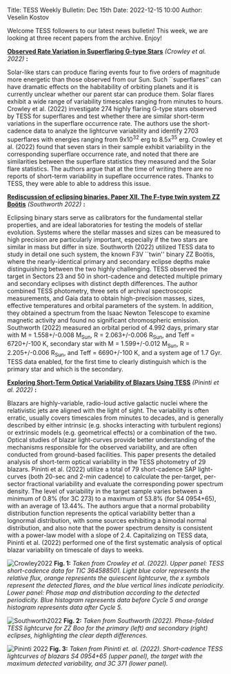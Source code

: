 Title: TESS Weekly Bulletin: Dec 15th
Date: 2022-12-15 10:00
Author: Veselin Kostov

Welcome TESS followers to our latest news bulletin! This week, we are looking at three recent papers from the archive. Enjoy!


**[Observed Rate Variation in Superflaring G-type Stars](https://arxiv.org/abs/2212.00993)** *(Crowley et al. 2022)* **:**

Solar-like stars can produce flaring events four to five orders of magnitude more energetic than those observed from our Sun. Such ``superflares'' can have dramatic effects on the habitability of orbiting planets and it is currently unclear whether our parent star can produce them. Solar flares exhibit a wide range of variability timescales ranging from minutes to hours. Crowley et al. (2022) investigate 274 highly flaring G-type stars observed by TESS for superflares and test whether there are similar short-term variations in the superflare occurrence rate. The authors use the short-cadence data to analyze the lightcurve variability and identify 2703 superflares with energies ranging from 9x10<sup>32</sup> erg to 8.5x<sup>35</sup> erg. Crowley et al. (2022) found that seven stars in their sample exhibit variability in the corresponding superflare occurrence rate, and noted that there are similarities between the superflare statistics they measured and the Solar flare statistics. The authors argue that at the time of writing there are no reports of short-term variability in supeflare occurrence rates. Thanks to TESS, they were able to able to address this issue. 

**[Rediscussion of eclipsing binaries. Paper XII. The F-type twin system ZZ Boötis](https://arxiv.org/abs/2212.02595)** *(Southworth 2022)* **:**

Eclipsing binary stars serve as calibrators for the fundamental stellar properties, and are ideal laboratories for testing the models of stellar evolution. Systems where the stellar masses and sizes can be measured to high precision are particularly important, especially if the two stars are similar in mass but differ in size. Southworth (2022) utilized TESS data to study in detail one such system, the known F3V ``twin'' binary ZZ Boötis, where the nearly-identical primary and secondary eclipse depths make distinguishing between the two highly challenging. TESS observed the target in Sectors 23 and 50 in short-cadence and detected multiple primary and secondary eclipses with distinct depth differences. The author combined TESS photometry, three sets of archival spectroscopic measurements, and Gaia data to obtain high-precision masses, sizes, effective temperatures and orbital parameters of the system. In addition, they obtained a spectrum from the Isaac Newton Telescope to examine magnetic activity and found no significant chromospheric emission. Southworth (2022) measured an orbital period of 4.992 days, primary star with M = 1.558+/-0.008 M<sub>Sun</sub>, R = 2.063+/-0.006 R<sub>Sun</sub>, and Teff = 6720+/-100 K, secondary star with M = 1.599+/-0.012 M<sub>Sun</sub>, R = 2.205+/-0.006 R<sub>Sun</sub>, and Teff = 6690+/-100 K, and a system age of 1.7 Gyr. TESS data enabled, for the first time to clearly distinguish which is the primary star and which is the secondary. 

**[Exploring Short-Term Optical Variability of Blazars Using TESS](https://arxiv.org/abs/2210.14752)** *(Pininti et al. 2022)* **:**

Blazars are highly-variable, radio-loud active galactic nuclei where the relativistic jets are aligned with the light of sight. The variability is often erratic, usually covers timescales from minutes to decades, and is generally described by either intrinsic (e.g. shocks interacting with turbulent regions) or extrinsic models (e.g. geometrical effects) or a combination of the two. Optical studies of blazar light-curves provide better understanding of the mechanisms responsible for the observed variability, and are often conducted from ground-based facilities. This paper presents the detailed analysis of short-term optical variability in the TESS photometry of 29 blazars. Pininti et al. (2022) utilize a total of 79 short-cadence SAP light-curves (both 20-sec and 2-min cadence) to calculate the per-target, per-sector fractional variability and evaluate the corresponding power spectrum density. The level of variability in the target sample varies between a minimum of 0.8% (for 3C 273) to a maximum of 53.8% (for S4 0954+65), with an average of 13.44%. The authors argue that a normal probability distribution function represents the optical variability better than a lognormal distribution, with some sources exhibiting a bimodal normal distribution, and also note that the power spectrum density is consistent with a power-law model with a slope of 2.4. Capitalizing on TESS data, Pininti et al. (2022) performed one of the first systematic analysis of optical blazar variability on timescale of days to weeks.  


![Crowley2022](images/Crowley_2022_Fig13.png)
**Fig. 1:** *Taken from Crowley et al. (2022). Upper panel: TESS short-cadence data for TIC 364588501. Light blue color represents the relative flux, orange represents the quiescent lightcurve, the x symbols represent the detected flares, and the blue vertical lines indicate periodicity. Lower panel: Phase map and distribution according to the detected periodicity. Blue histogram represents data before Cycle 5 and orange histogram represents data after Cycle 5.*

![Southworth2022](images/Southworth_2022_Fig4.png)
**Fig. 2:** *Taken from Southworth (2022). Phase-folded TESS lightcurve for ZZ Boo for the primary (left) and secondary (right) eclipses, highlighting the clear depth differences.*

![Pininti 2022](images/Pininti_2022_Fig2.png)
**Fig. 3:** *Taken from Pininti et. al. (2022). Short-cadence TESS lightcurves of blazars S4 0954+65 (upper panel), the target with the maximum detected variability, and 3C 371 (lower panel).*